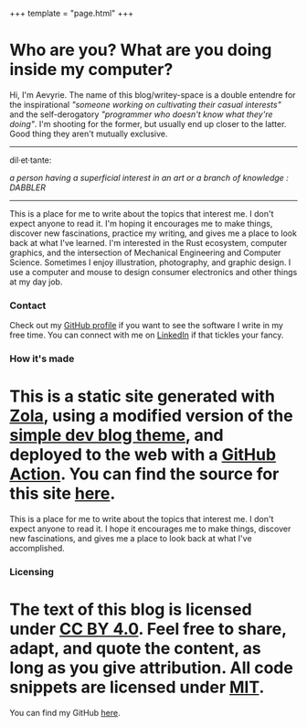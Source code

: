 +++
template = "page.html"
+++

# Who are you? What are you doing inside my computer?

Hi, I'm Aevyrie. The name of this blog/writey-space is a double entendre for the inspirational *"someone working on cultivating their casual interests"* and the self-derogatory *"programmer who doesn't know what they're doing"*. I'm shooting for the former, but usually end up closer to the latter. Good thing they aren't mutually exclusive.

---

dil·et·tante:

*a person having a superficial interest in an art or a branch of knowledge : DABBLER*

---

This is a place for me to write about the topics that interest me. I don't expect anyone to read it. I'm hoping it encourages me to make things, discover new fascinations, practice my writing, and gives me a place to look back at what I've learned. I'm interested in the Rust ecosystem, computer graphics, and the intersection of Mechanical Engineering and Computer Science. Sometimes I enjoy illustration, photography, and graphic design. I use a computer and mouse to design consumer electronics and other things at my day job.

### Contact

Check out my [GitHub profile](https://github.com/aevyrie) if you want to see the software I write in my free time. You can connect with me on [LinkedIn](https://www.linkedin.com/in/aevyrie/) if that tickles your fancy. 

### How it's made

This is a static site generated with [Zola](https://www.getzola.org/), using a modified version of the [simple dev blog theme](https://github.com/bennetthardwick/simple-dev-blog-zola-starter), and deployed to the web with a [GitHub Action](https://github.com/marketplace/actions/zola-deploy-to-pages). You can find the source for this site [here](https://github.com/aevyrie/aevyrie.github.io).
=======
This is a place for me to write about the topics that interest me. I don't expect anyone to read it. I hope it encourages me to make things, discover new fascinations, and gives me a place to look back at what I've accomplished.

### Licensing

The text of this blog is licensed under [CC BY 4.0](../CC-BY-4_0.txt). Feel free to share, adapt, and quote the content, as long as you give attribution. All code snippets are licensed under [MIT](../MIT.txt).
=======
You can find my GitHub [here](https://github.com/aevyrie).
